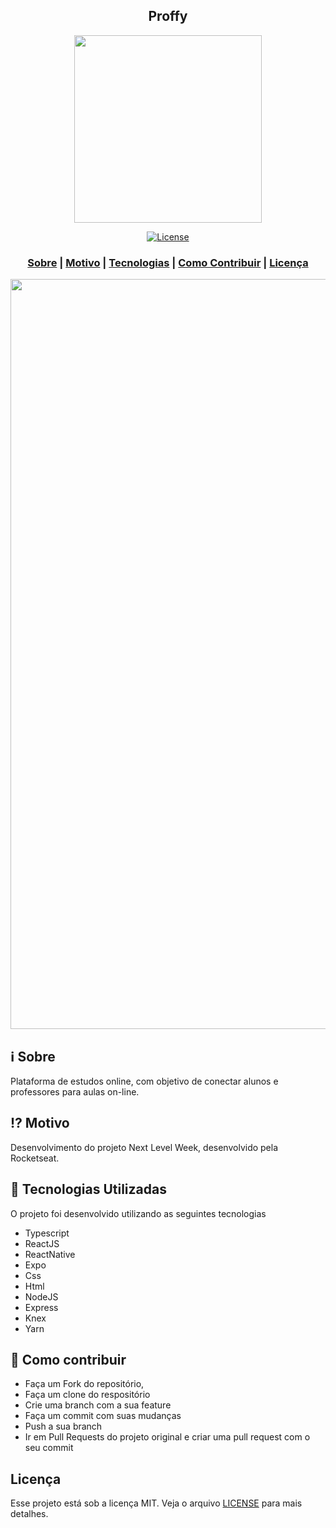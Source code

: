 <h2 align="center">
Proffy
</h2>

<p align="center"> 
<img src="https://uploaddeimagens.com.br/images/002/810/003/full/Logo.png?1596480458" width="300" heigth="300">
</p>

<p align="center">
  <a href="LICENSE" >
<img alt="License" src="https://img.shields.io/badge/license-MIT-%23F8952D">
  </a>
</p>

<h3 align="center">  
  <a href="#information_source-sobre">Sobre</a> |
  <a href="#interrobang-motivo">Motivo</a> | 
  <a href="#rocket-tecnologias-utilizadas">Tecnologias</a> | 
  <a href="#link-como-contribuir">Como Contribuir</a> | 
  <a href="#licença">Licença</a> 
</h3>

<img src="https://uploaddeimagens.com.br/images/002/810/002/original/Anota%C3%A7%C3%A3o_2020-08-03_154536.png?1596480365" width="1200">

## :information_source: Sobre

Plataforma de estudos online, com objetivo de conectar alunos e professores para aulas on-line.

## :interrobang: Motivo

Desenvolvimento do projeto Next Level Week, desenvolvido pela Rocketseat.

## :rocket: Tecnologias Utilizadas

O projeto foi desenvolvido utilizando as seguintes tecnologias

- Typescript
- ReactJS
- ReactNative
- Expo
- Css
- Html
- NodeJS
- Express
- Knex
- Yarn

## :link: Como contribuir

- Faça um Fork do repositório,
- Faça um clone do respositório
- Crie uma branch com a sua feature
- Faça um commit com suas mudanças
- Push a sua branch
- Ir em Pull Requests do projeto original e criar uma pull request com o seu commit

## Licença
Esse projeto está sob a licença MIT. Veja o arquivo [LICENSE](LICENSE) para mais detalhes.
